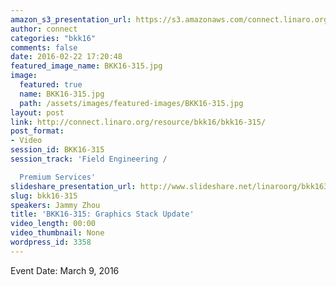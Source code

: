 ```yaml
---
amazon_s3_presentation_url: https://s3.amazonaws.com/connect.linaro.org/bkk16/Presentations/Wednesday/BKK16-315.pdf
author: connect
categories: "bkk16"
comments: false
date: 2016-02-22 17:20:48
featured_image_name: BKK16-315.jpg
image:
  featured: true
  name: BKK16-315.jpg
  path: /assets/images/featured-images/BKK16-315.jpg
layout: post
link: http://connect.linaro.org/resource/bkk16/bkk16-315/
post_format:
- Video
session_id: BKK16-315
session_track: 'Field Engineering /

  Premium Services'
slideshare_presentation_url: http://www.slideshare.net/linaroorg/bkk16315-graphics-stack-update
slug: bkk16-315
speakers: Jammy Zhou
title: 'BKK16-315: Graphics Stack Update'
video_length: 00:00
video_thumbnail: None
wordpress_id: 3358
---
```


Event Date: March 9, 2016